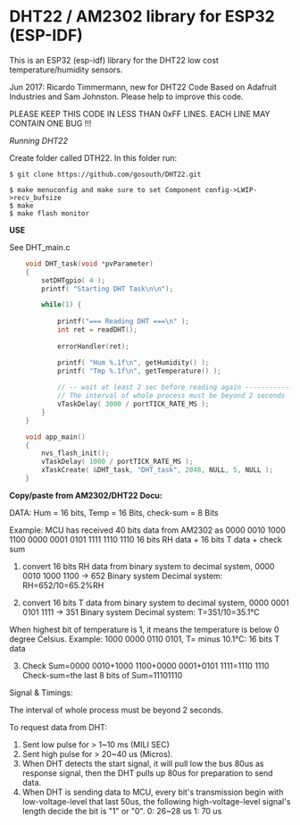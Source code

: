 # DHT22 / AM2302 library for ESP32 (ESP-IDF)

This is an ESP32 (esp-idf) library for the DHT22 low cost temperature/humidity sensors.

Jun 2017: Ricardo Timmermann, new for DHT22
Code Based on Adafruit Industries and Sam Johnston. Please help to improve this code.

PLEASE KEEP THIS CODE IN LESS THAN 0xFF LINES. EACH LINE MAY CONTAIN ONE BUG !!!

*Running DHT22*

Create folder called DTH22. In this folder run:

```
$ git clone https://github.com/gosouth/DHT22.git

$ make menuconfig and make sure to set Component config->LWIP->recv_bufsize
$ make
$ make flash monitor
```

**USE**

See DHT_main.c

```C
	void DHT_task(void *pvParameter)
	{
		setDHTgpio( 4 );
		printf( "Starting DHT Task\n\n");

		while(1) {
	
			printf("=== Reading DHT ===\n" );
			int ret = readDHT();
		
			errorHandler(ret);

			printf( "Hum %.1f\n", getHumidity() );
			printf( "Tmp %.1f\n", getTemperature() );
		
			// -- wait at least 2 sec before reading again ------------
			// The interval of whole process must be beyond 2 seconds !! 
			vTaskDelay( 3000 / portTICK_RATE_MS );
		}
	}

	void app_main()
	{
		nvs_flash_init();
		vTaskDelay( 1000 / portTICK_RATE_MS );
		xTaskCreate( &DHT_task, "DHT_task", 2048, NULL, 5, NULL );
	}
```

**Copy/paste from AM2302/DHT22 Docu:**

DATA: Hum = 16 bits, Temp = 16 Bits, check-sum = 8 Bits

Example: MCU has received 40 bits data from AM2302 as
0000 0010 1000 1100 0000 0001 0101 1111 1110 1110
16 bits RH data + 16 bits T data + check sum

1) convert 16 bits RH data from binary system to decimal system, 0000 0010 1000 1100 → 652
Binary system Decimal system: RH=652/10=65.2%RH

2) convert 16 bits T data from binary system to decimal system, 0000 0001 0101 1111 → 351
Binary system Decimal system: T=351/10=35.1°C

When highest bit of temperature is 1, it means the temperature is below 0 degree Celsius. 
Example: 1000 0000 0110 0101, T= minus 10.1°C: 16 bits T data

3) Check Sum=0000 0010+1000 1100+0000 0001+0101 1111=1110 1110 Check-sum=the last 8 bits of Sum=11101110

Signal & Timings:

The interval of whole process must be beyond 2 seconds.

To request data from DHT:

1) Sent low pulse for > 1~10 ms (MILI SEC)
2) Sent high pulse for > 20~40 us (Micros).
3) When DHT detects the start signal, it will pull low the bus 80us as response signal, 
   then the DHT pulls up 80us for preparation to send data.
4) When DHT is sending data to MCU, every bit's transmission begin with low-voltage-level that last 50us, 
   the following high-voltage-level signal's length decide the bit is "1" or "0".
	0: 26~28 us
	1: 70 us

